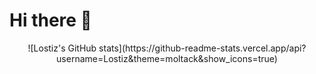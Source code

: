 # Hi there 👋

<!--
**Lostiz/Lostiz** is a ✨ _special_ ✨ repository because its `README.md` (this file) appears on your GitHub profile.

Here are some ideas to get you started:

- 🔭 I’m currently working on ...
- 🌱 I’m currently learning ...
- 👯 I’m looking to collaborate on ...
- 🤔 I’m looking for help with ...
- 💬 Ask me about ...
- 📫 How to reach me: ...
- 😄 Pronouns: ...
- ⚡ Fun fact: ...
-->

<center>![Lostiz's GitHub stats](https://github-readme-stats.vercel.app/api?username=Lostiz&theme=moltack&show_icons=true)</center>
